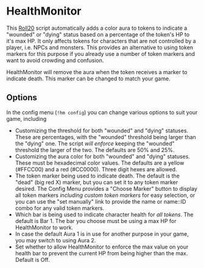 # HealthMonitor
This [Roll20](http://roll20.net/) script automatically adds a color aura to tokens to indicate a "wounded" or "dying" status based on a percentage of the token's HP to it's max HP. It only affects tokens for characters that are not controlled by a player, i.e. NPCs and monsters. This provides an alternative to using token markers for this purpose if you already use a number of token markers and want to avoid crowding and confusion.

HealthMonitor will remove the aura when the token receives a marker to indicate death. This marker can be changed to match your game.

## Options
In the config menu (`!hm config`) you can change various options to suit your game, including
- Customizing the threshold for both "wounded" and "dying" statuses. These are percentages, with the "wounded" threshold being larger than the "dying" one. The script *will enforce* keeping the "wounded" threshold the larger of the two. The defaults are 50% and 25%.
- Customizing the aura color for both "wounded" and "dying" statuses. These must be hexadecimal color values. The defaults are a yellow (#FFCC00) and a red (#CC0000). Three digit hexes are allowed.
- The token marker being used to indicate death. The default is the "dead" (big red X) marker, but you can set it to any token marker desired. The Config Menu provides a "Choose Marker" button to display all token markers *including custom token markers* for easy selection, or you can use the "set manually" link to provide the name or name::ID combo for any valid token markers.
- Which bar is being used to indicate character health for *all tokens*. The default is Bar 1. The bar you choose must be using a max HP for HealthMonitor to work.
- In case the default Aura 1 is in use for another purpose in your game, you may switch to using Aura 2.
- Set whether to allow HealthMonitor to enforce the max value on your health bar to prevent the current HP from being higher than the max. Default is Off.
